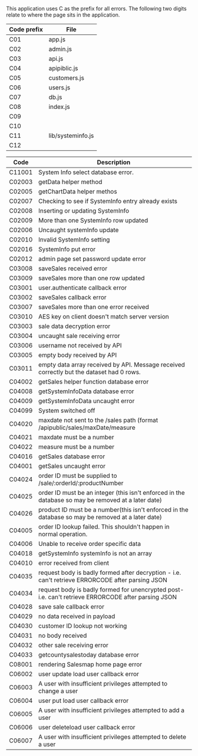 This application uses C as the prefix for all errors. The following two digits relate to where the page sits in the application.

| Code prefix | File              |
|-------------|-------------------|
| C01         | app.js            |
| C02         | admin.js          |
| C03         | api.js            |
| C04         | apipiblic.js      |
| C05         | customers.js      |
| C06         | users.js          |
| C07         | db.js             |
| C08         | index.js          |
| C09         |                   |
| C10         |                   |
| C11         | lib/systeminfo.js |
| C12         |                   |

| Code   | Description                                                                                         |
|--------|-----------------------------------------------------------------------------------------------------|
| C11001 | System Info select database error.                                                                  |
| C02003 | getData helper method                                                                               |
| C02005 | getChartData helper methos                                                                          |
| C02007 | Checking to see if SystemInfo entry already exists                                                  |
| C02008 | Inserting or updating SystemInfo                                                                    |
| C02009 | More than one SystemInfo row updated                                                                |
| C02006 | Uncaught systemInfo update                                                                          |
| C02010 | Invalid SystemInfo setting                                                                          |
| C02016 | SystemInfo put error                                                                                |
| C02012 | admin page set password update error                                                                |
| C03008 | saveSales received error                                                                            |
| C03009 | saveSales more than one row updated                                                                 |
| C03001 | user.authenticate callback error                                                                    |
| C03002 | saveSales callback error                                                                            |
| C03007 | saveSales more than one error received                                                              |
| C03010 | AES key on client doesn't match server version                                                      |
| C03003 | sale data decryption error                                                                          |
| C03004 | uncaught sale receiving error                                                                       |
| C03006 | username not received by API                                                                        |
| C03005 | empty body received by API                                                                          |
| C03011 | empty data array received by API. Message received correctly but the dataset had 0 rows.            |
| C04002 | getSales helper function database error                                                             |
| C04008 | getSystemInfoData database error                                                                    |
| C04009 | getSystemInfoData uncaught error                                                                    |
| C04099 | System switched off                                                                                 |
| C04020 | maxdate not sent to the /sales path (format /apipublic/sales/maxDate/measure                        |
| C04021 | maxdate must be a number                                                                            |
| C04022 | measure must be a number                                                                            |
| C04016 | getSales database error                                                                             |
| C04001 | getSales uncaught error                                                                             |
| C04024 | order ID must be supplied to /sale/:orderId/:productNumber                                          |
| C04025 | order ID must be an integer (this isn't enforced in the database so may be removed at a later date) |
| C04026 | product ID must be a number(this isn't enforced in the database so may be removed at a later date)  |
| C04005 | order ID lookup failed. This shouldn't happen in normal operation.                                  |
| C04006 | Unable to receive order specific data                                                               |
| C04018 | getSystemInfo systemInfo is not an array                                                            |
| C04010 | error received from client                                                                          |
| C04035 | request body is badly formed after decryption - i.e. can't retrieve ERRORCODE after parsing JSON    |
| C04034 | request body is badly formed for unencrypted post- i.e. can't retrieve ERRORCODE after parsing JSON |
| C04028 | save sale callback error                                                                            |
| C04029 | no data received in payload                                                                         |
| C04030 | customer ID lookup not working                                                                      |
| C04031 | no body received                                                                                    |
| C04032 | other sale receiving error                                                                          |
| C04033 | getcountysalestoday database error                                                                  |
| C08001 | rendering Salesmap home page error                                                                  |
| C06002 | user update load user callback error                                                                |
| C06003 | A user with insufficient privileges attempted to change a user                                      |
| C06004 | user put load user callback error                                                                   |
| C06005 | A user with insufficient privileges attempted to add a user                                                                   |
| C06006 | user deleteload user callback error                                                                   |
| C06007 | A user with insufficient privileges attempted to delete a user                                                                  |